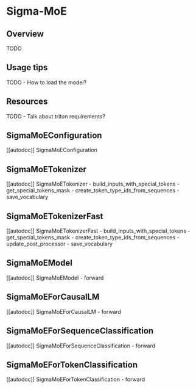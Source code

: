 <!--Copyright 2024 The HuggingFace Team. All rights reserved.

Licensed under the Apache License, Version 2.0 (the "License"); you may not use this file except in compliance with
the License. You may obtain a copy of the License at

http://www.apache.org/licenses/LICENSE-2.0

Unless required by applicable law or agreed to in writing, software distributed under the License is distributed on
an "AS IS" BASIS, WITHOUT WARRANTIES OR CONDITIONS OF ANY KIND, either express or implied. See the License for the
specific language governing permissions and limitations under the License.

⚠️ Note that this file is in Markdown but contain specific syntax for our doc-builder (similar to MDX) that may not be
rendered properly in your Markdown viewer.

-->

# Sigma-MoE

## Overview

TODO

## Usage tips

TODO - How to load the model?

## Resources

TODO - Talk about triton requirements?

## SigmaMoEConfiguration

[[autodoc]] SigmaMoEConfiguration

## SigmaMoETokenizer

[[autodoc]] SigmaMoETokenizer
    - build_inputs_with_special_tokens
    - get_special_tokens_mask
    - create_token_type_ids_from_sequences
    - save_vocabulary

## SigmaMoETokenizerFast

[[autodoc]] SigmaMoETokenizerFast
    - build_inputs_with_special_tokens
    - get_special_tokens_mask
    - create_token_type_ids_from_sequences
    - update_post_processor
    - save_vocabulary

## SigmaMoEModel

[[autodoc]] SigmaMoEModel
    - forward

## SigmaMoEForCausalLM

[[autodoc]] SigmaMoEForCausalLM
    - forward

## SigmaMoEForSequenceClassification

[[autodoc]] SigmaMoEForSequenceClassification
    - forward

## SigmaMoEForTokenClassification

[[autodoc]] SigmaMoEForTokenClassification
    - forward